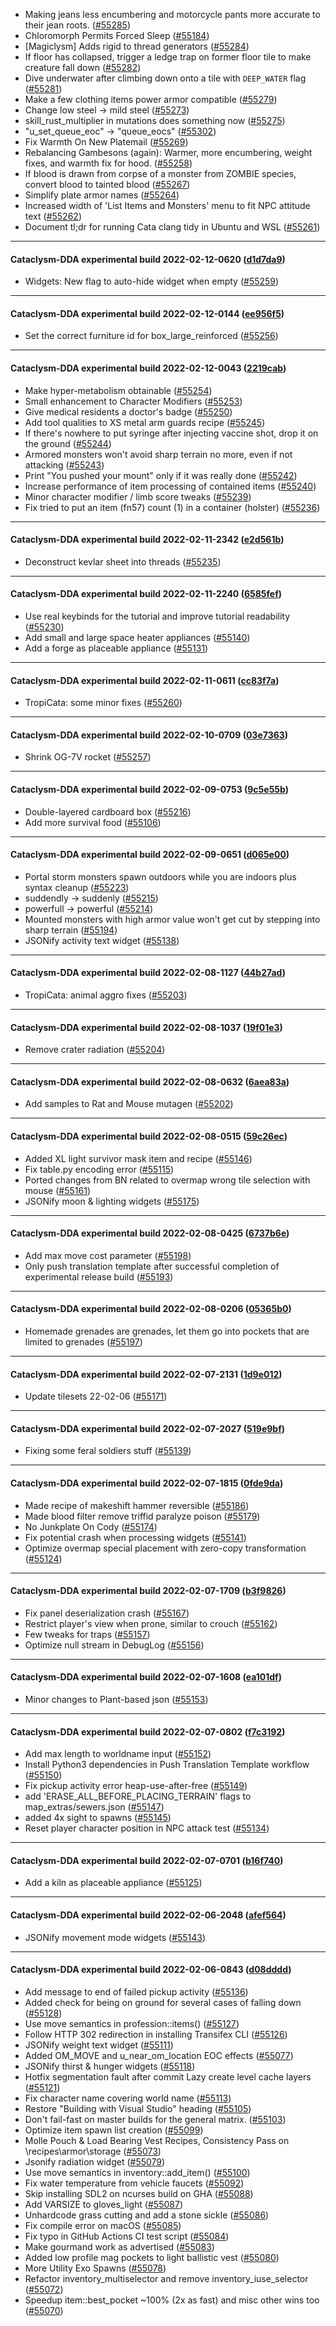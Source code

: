 * Making jeans less encumbering and motorcycle pants more accurate to their jean roots. ([#55285](https://github.com/CleverRaven/Cataclysm-DDA/pull/55285))
* Chloromorph Permits Forced Sleep ([#55184](https://github.com/CleverRaven/Cataclysm-DDA/pull/55184))
* [Magiclysm] Adds rigid to thread generators ([#55284](https://github.com/CleverRaven/Cataclysm-DDA/pull/55284))
* If floor has collapsed, trigger a ledge trap on former floor tile to make creature fall down ([#55282](https://github.com/CleverRaven/Cataclysm-DDA/pull/55282))
* Dive underwater after climbing down onto a tile with `DEEP_WATER` flag ([#55281](https://github.com/CleverRaven/Cataclysm-DDA/pull/55281))
* Make a few clothing items power armor compatible ([#55279](https://github.com/CleverRaven/Cataclysm-DDA/pull/55279))
* Change low steel → mild steel ([#55273](https://github.com/CleverRaven/Cataclysm-DDA/pull/55273))
* skill_rust_multiplier in mutations does something now ([#55275](https://github.com/CleverRaven/Cataclysm-DDA/pull/55275))
* "u_set_queue_eoc" -> "queue_eocs" ([#55302](https://github.com/CleverRaven/Cataclysm-DDA/pull/55302))
* Fix Warmth On New Platemail ([#55269](https://github.com/CleverRaven/Cataclysm-DDA/pull/55269))
* Rebalancing Gambesons (again): Warmer, more encumbering, weight fixes, and warmth fix for hood. ([#55258](https://github.com/CleverRaven/Cataclysm-DDA/pull/55258))
* If blood is drawn from corpse of a monster from ZOMBIE species, convert blood to tainted blood ([#55267](https://github.com/CleverRaven/Cataclysm-DDA/pull/55267))
* Simplify plate armor names ([#55264](https://github.com/CleverRaven/Cataclysm-DDA/pull/55264))
* Increased width of 'List Items and Monsters' menu to fit NPC attitude text ([#55262](https://github.com/CleverRaven/Cataclysm-DDA/pull/55262))
* Document tl;dr for running Cata clang tidy in Ubuntu and WSL ([#55261](https://github.com/CleverRaven/Cataclysm-DDA/pull/55261))

---

#### Cataclysm-DDA experimental build 2022-02-12-0620 ([d1d7da9](https://github.com/CleverRaven/Cataclysm-DDA/releases/tag/cdda-experimental-2022-02-12-0620))

* Widgets: New flag to auto-hide widget when empty ([#55259](https://github.com/CleverRaven/Cataclysm-DDA/pull/55259))

---

#### Cataclysm-DDA experimental build 2022-02-12-0144 ([ee956f5](https://github.com/CleverRaven/Cataclysm-DDA/releases/tag/cdda-experimental-2022-02-12-0144))

* Set the correct furniture id for box_large_reinforced ([#55256](https://github.com/CleverRaven/Cataclysm-DDA/pull/55256))

---

#### Cataclysm-DDA experimental build 2022-02-12-0043 ([2219cab](https://github.com/CleverRaven/Cataclysm-DDA/releases/tag/cdda-experimental-2022-02-12-0043))

* Make hyper-metabolism obtainable ([#55254](https://github.com/CleverRaven/Cataclysm-DDA/pull/55254))
* Small enhancement to Character Modifiers ([#55253](https://github.com/CleverRaven/Cataclysm-DDA/pull/55253))
* Give medical residents a doctor's badge ([#55250](https://github.com/CleverRaven/Cataclysm-DDA/pull/55250))
* Add tool qualities to XS metal arm guards recipe ([#55245](https://github.com/CleverRaven/Cataclysm-DDA/pull/55245))
* If there's nowhere to put syringe after injecting vaccine shot, drop it on the ground ([#55244](https://github.com/CleverRaven/Cataclysm-DDA/pull/55244))
* Armored monsters won't avoid sharp terrain no more, even if not attacking ([#55243](https://github.com/CleverRaven/Cataclysm-DDA/pull/55243))
* Print "You pushed your mount" only if it was really done ([#55242](https://github.com/CleverRaven/Cataclysm-DDA/pull/55242))
* Increase performance of item processing of contained items ([#55240](https://github.com/CleverRaven/Cataclysm-DDA/pull/55240))
* Minor character modifier / limb score tweaks ([#55239](https://github.com/CleverRaven/Cataclysm-DDA/pull/55239))
* Fix tried to put an item (fn57) count (1) in a container (holster) ([#55236](https://github.com/CleverRaven/Cataclysm-DDA/pull/55236))

---

#### Cataclysm-DDA experimental build 2022-02-11-2342 ([e2d561b](https://github.com/CleverRaven/Cataclysm-DDA/releases/tag/cdda-experimental-2022-02-11-2342))

* Deconstruct kevlar sheet into threads ([#55235](https://github.com/CleverRaven/Cataclysm-DDA/pull/55235))

---

#### Cataclysm-DDA experimental build 2022-02-11-2240 ([6585fef](https://github.com/CleverRaven/Cataclysm-DDA/releases/tag/cdda-experimental-2022-02-11-2240))

* Use real keybinds for the tutorial and improve tutorial readability ([#55230](https://github.com/CleverRaven/Cataclysm-DDA/pull/55230))
* Add small and large space heater appliances ([#55140](https://github.com/CleverRaven/Cataclysm-DDA/pull/55140))
* Add a forge as placeable appliance ([#55131](https://github.com/CleverRaven/Cataclysm-DDA/pull/55131))

---

#### Cataclysm-DDA experimental build 2022-02-11-0611 ([cc83f7a](https://github.com/CleverRaven/Cataclysm-DDA/releases/tag/cdda-experimental-2022-02-11-0611))

* TropiCata: some minor fixes ([#55260](https://github.com/CleverRaven/Cataclysm-DDA/pull/55260))

---

#### Cataclysm-DDA experimental build 2022-02-10-0709 ([03e7363](https://github.com/CleverRaven/Cataclysm-DDA/releases/tag/cdda-experimental-2022-02-10-0709))

* Shrink OG-7V rocket ([#55257](https://github.com/CleverRaven/Cataclysm-DDA/pull/55257))

---

#### Cataclysm-DDA experimental build 2022-02-09-0753 ([9c5e55b](https://github.com/CleverRaven/Cataclysm-DDA/releases/tag/cdda-experimental-2022-02-09-0753))

* Double-layered cardboard box ([#55216](https://github.com/CleverRaven/Cataclysm-DDA/pull/55216))
* Add more survival food ([#55106](https://github.com/CleverRaven/Cataclysm-DDA/pull/55106))

---

#### Cataclysm-DDA experimental build 2022-02-09-0651 ([d065e00](https://github.com/CleverRaven/Cataclysm-DDA/releases/tag/cdda-experimental-2022-02-09-0651))

* Portal storm monsters spawn outdoors while you are indoors plus syntax cleanup ([#55223](https://github.com/CleverRaven/Cataclysm-DDA/pull/55223))
* suddendly -> suddenly ([#55215](https://github.com/CleverRaven/Cataclysm-DDA/pull/55215))
* powerfull -> powerful ([#55214](https://github.com/CleverRaven/Cataclysm-DDA/pull/55214))
* Mounted monsters with high armor value won't get cut by stepping into sharp terrain ([#55194](https://github.com/CleverRaven/Cataclysm-DDA/pull/55194))
* JSONify activity text widget ([#55138](https://github.com/CleverRaven/Cataclysm-DDA/pull/55138))

---

#### Cataclysm-DDA experimental build 2022-02-08-1127 ([44b27ad](https://github.com/CleverRaven/Cataclysm-DDA/releases/tag/cdda-experimental-2022-02-08-1127))

* TropiCata: animal aggro fixes ([#55203](https://github.com/CleverRaven/Cataclysm-DDA/pull/55203))

---

#### Cataclysm-DDA experimental build 2022-02-08-1037 ([19f01e3](https://github.com/CleverRaven/Cataclysm-DDA/releases/tag/cdda-experimental-2022-02-08-1037))

* Remove crater radiation ([#55204](https://github.com/CleverRaven/Cataclysm-DDA/pull/55204))

---

#### Cataclysm-DDA experimental build 2022-02-08-0632 ([6aea83a](https://github.com/CleverRaven/Cataclysm-DDA/releases/tag/cdda-experimental-2022-02-08-0632))

* Add samples to Rat and Mouse mutagen ([#55202](https://github.com/CleverRaven/Cataclysm-DDA/pull/55202))

---

#### Cataclysm-DDA experimental build 2022-02-08-0515 ([59c26ec](https://github.com/CleverRaven/Cataclysm-DDA/releases/tag/cdda-experimental-2022-02-08-0515))

* Added XL light survivor mask item and recipe ([#55146](https://github.com/CleverRaven/Cataclysm-DDA/pull/55146))
* Fix table.py encoding error ([#55115](https://github.com/CleverRaven/Cataclysm-DDA/pull/55115))
* Ported changes from BN related to overmap wrong tile selection with mouse ([#55161](https://github.com/CleverRaven/Cataclysm-DDA/pull/55161))
* JSONify moon & lighting widgets ([#55175](https://github.com/CleverRaven/Cataclysm-DDA/pull/55175))

---

#### Cataclysm-DDA experimental build 2022-02-08-0425 ([6737b6e](https://github.com/CleverRaven/Cataclysm-DDA/releases/tag/cdda-experimental-2022-02-08-0425))

* Add max move cost parameter ([#55198](https://github.com/CleverRaven/Cataclysm-DDA/pull/55198))
* Only push translation template after successful completion of experimental release build ([#55193](https://github.com/CleverRaven/Cataclysm-DDA/pull/55193))

---

#### Cataclysm-DDA experimental build 2022-02-08-0206 ([05365b0](https://github.com/CleverRaven/Cataclysm-DDA/releases/tag/cdda-experimental-2022-02-08-0206))

* Homemade grenades are grenades, let them go into pockets that are limited to grenades ([#55197](https://github.com/CleverRaven/Cataclysm-DDA/pull/55197))

---

#### Cataclysm-DDA experimental build 2022-02-07-2131 ([1d9e012](https://github.com/CleverRaven/Cataclysm-DDA/releases/tag/cdda-experimental-2022-02-07-2131))

* Update tilesets 22-02-06 ([#55171](https://github.com/CleverRaven/Cataclysm-DDA/pull/55171))

---

#### Cataclysm-DDA experimental build 2022-02-07-2027 ([519e9bf](https://github.com/CleverRaven/Cataclysm-DDA/releases/tag/cdda-experimental-2022-02-07-2027))

* Fixing some feral soldiers stuff ([#55139](https://github.com/CleverRaven/Cataclysm-DDA/pull/55139))

---

#### Cataclysm-DDA experimental build 2022-02-07-1815 ([0fde9da](https://github.com/CleverRaven/Cataclysm-DDA/releases/tag/cdda-experimental-2022-02-07-1815))

* Made recipe of makeshift hammer reversible ([#55186](https://github.com/CleverRaven/Cataclysm-DDA/pull/55186))
* Made blood filter remove triffid paralyze poison ([#55179](https://github.com/CleverRaven/Cataclysm-DDA/pull/55179))
* No Junkplate On Cody ([#55174](https://github.com/CleverRaven/Cataclysm-DDA/pull/55174))
* Fix potential crash when processing widgets ([#55141](https://github.com/CleverRaven/Cataclysm-DDA/pull/55141))
* Optimize overmap special placement with zero-copy transformation ([#55124](https://github.com/CleverRaven/Cataclysm-DDA/pull/55124))

---

#### Cataclysm-DDA experimental build 2022-02-07-1709 ([b3f9826](https://github.com/CleverRaven/Cataclysm-DDA/releases/tag/cdda-experimental-2022-02-07-1709))

* Fix panel deserialization crash ([#55167](https://github.com/CleverRaven/Cataclysm-DDA/pull/55167))
* Restrict player's view when prone, similar to crouch ([#55162](https://github.com/CleverRaven/Cataclysm-DDA/pull/55162))
* Few tweaks for traps ([#55157](https://github.com/CleverRaven/Cataclysm-DDA/pull/55157))
* Optimize null stream in DebugLog ([#55156](https://github.com/CleverRaven/Cataclysm-DDA/pull/55156))

---

#### Cataclysm-DDA experimental build 2022-02-07-1608 ([ea101df](https://github.com/CleverRaven/Cataclysm-DDA/releases/tag/cdda-experimental-2022-02-07-1608))

* Minor changes to Plant-based json ([#55153](https://github.com/CleverRaven/Cataclysm-DDA/pull/55153))

---

#### Cataclysm-DDA experimental build 2022-02-07-0802 ([f7c3192](https://github.com/CleverRaven/Cataclysm-DDA/releases/tag/cdda-experimental-2022-02-07-0802))

* Add max length to worldname input ([#55152](https://github.com/CleverRaven/Cataclysm-DDA/pull/55152))
* Install Python3 dependencies in Push Translation Template workflow ([#55150](https://github.com/CleverRaven/Cataclysm-DDA/pull/55150))
* Fix pickup activity error heap-use-after-free ([#55149](https://github.com/CleverRaven/Cataclysm-DDA/pull/55149))
* add 'ERASE_ALL_BEFORE_PLACING_TERRAIN' flags to map_extras/sewers.json ([#55147](https://github.com/CleverRaven/Cataclysm-DDA/pull/55147))
* added 4x sight to spawns ([#55145](https://github.com/CleverRaven/Cataclysm-DDA/pull/55145))
* Reset player character position in NPC attack test ([#55134](https://github.com/CleverRaven/Cataclysm-DDA/pull/55134))

---

#### Cataclysm-DDA experimental build 2022-02-07-0701 ([b16f740](https://github.com/CleverRaven/Cataclysm-DDA/releases/tag/cdda-experimental-2022-02-07-0701))

* Add a kiln as placeable appliance ([#55125](https://github.com/CleverRaven/Cataclysm-DDA/pull/55125))

---

#### Cataclysm-DDA experimental build 2022-02-06-2048 ([afef564](https://github.com/CleverRaven/Cataclysm-DDA/releases/tag/cdda-experimental-2022-02-06-2048))

* JSONify movement mode widgets ([#55143](https://github.com/CleverRaven/Cataclysm-DDA/pull/55143))

---

#### Cataclysm-DDA experimental build 2022-02-06-0843 ([d08dddd](https://github.com/CleverRaven/Cataclysm-DDA/releases/tag/cdda-experimental-2022-02-06-0843))

* Add message to end of failed pickup activity ([#55136](https://github.com/CleverRaven/Cataclysm-DDA/pull/55136))
* Added check for being on ground for several cases of falling down ([#55128](https://github.com/CleverRaven/Cataclysm-DDA/pull/55128))
* Use move semantics in profession::items() ([#55127](https://github.com/CleverRaven/Cataclysm-DDA/pull/55127))
* Follow HTTP 302 redirection in installing Transifex CLI ([#55126](https://github.com/CleverRaven/Cataclysm-DDA/pull/55126))
* JSONify weight text widget ([#55111](https://github.com/CleverRaven/Cataclysm-DDA/pull/55111))
* Added OM_MOVE and u_near_om_location EOC effects ([#55077](https://github.com/CleverRaven/Cataclysm-DDA/pull/55077))
* JSONify thirst & hunger widgets ([#55118](https://github.com/CleverRaven/Cataclysm-DDA/pull/55118))
* Hotfix segmentation fault after commit Lazy create level cache layers ([#55121](https://github.com/CleverRaven/Cataclysm-DDA/pull/55121))
* Fix character name covering world name ([#55113](https://github.com/CleverRaven/Cataclysm-DDA/pull/55113))
* Restore "Building with Visual Studio" heading ([#55105](https://github.com/CleverRaven/Cataclysm-DDA/pull/55105))
* Don't fail-fast on master builds for the general matrix. ([#55103](https://github.com/CleverRaven/Cataclysm-DDA/pull/55103))
* Optimize item spawn list creation ([#55099](https://github.com/CleverRaven/Cataclysm-DDA/pull/55099))
* Molle Pouch & Load Bearing Vest Recipes, Consistency Pass on \recipes\armor\storage ([#55073](https://github.com/CleverRaven/Cataclysm-DDA/pull/55073))
* Jsonify radiation widget ([#55079](https://github.com/CleverRaven/Cataclysm-DDA/pull/55079))
* Use move semantics in inventory::add_item() ([#55100](https://github.com/CleverRaven/Cataclysm-DDA/pull/55100))
* Fix water temperature from vehicle faucets ([#55092](https://github.com/CleverRaven/Cataclysm-DDA/pull/55092))
* Skip installing SDL2 on ncurses build on GHA ([#55088](https://github.com/CleverRaven/Cataclysm-DDA/pull/55088))
* Add VARSIZE to gloves_light ([#55087](https://github.com/CleverRaven/Cataclysm-DDA/pull/55087))
* Unhardcode grass cutting and add a stone sickle ([#55086](https://github.com/CleverRaven/Cataclysm-DDA/pull/55086))
* Fix compile error on macOS ([#55085](https://github.com/CleverRaven/Cataclysm-DDA/pull/55085))
* Fix typo in GitHub Actions CI test script ([#55084](https://github.com/CleverRaven/Cataclysm-DDA/pull/55084))
* Make gourmand work as advertised ([#55083](https://github.com/CleverRaven/Cataclysm-DDA/pull/55083))
* Added low profile mag pockets to light ballistic vest ([#55080](https://github.com/CleverRaven/Cataclysm-DDA/pull/55080))
* More Utility Exo Spawns ([#55078](https://github.com/CleverRaven/Cataclysm-DDA/pull/55078))
* Refactor inventory_multiselector and remove inventory_iuse_selector ([#55072](https://github.com/CleverRaven/Cataclysm-DDA/pull/55072))
* Speedup item::best_pocket ~100% (2x as fast) and misc other wins too ([#55070](https://github.com/CleverRaven/Cataclysm-DDA/pull/55070))
